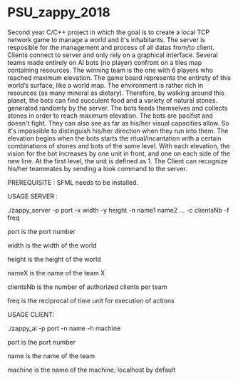 # PSU_zappy_2018
Second year C/C++ project in which the goal is to create a local TCP network game to manage a world and it's inhabitants. The server is resposible for the management and process of all datas from/to client. Clients connect to server and only rely on a graphical interface.
Several teams made entirely on AI bots (no player) confront on a tiles map containing resources. The winning team is the one with 6 players who reached maximum elevation. The game board represents the entirety of this world’s surface, like a world map. The environment is rather rich in resources (as many mineral as dietary). Therefore, by walking around this planet, the bots can find succulent food and a variety of natural stones. generated randomly by the server. The bots feeds themselves and collects stones in order to reach maximum elevation. The bots are pacifist and doesn't fight. They can also see as far as his/her visual capacities allow. So it's impossible to distinguish his/her direction when they run into them.
The elevation begins when the bots starts the ritual/incantation with a certain combinations of stones and bots of the same level. With each elevation, the vision for the bot increases by one unit in front, and one on each side of the new line. At the first level, the unit is defined as 1. The Client can recognize his/her teammates by sending a look command to the server.

PREREQUISITE : SFML needs to be installed.

USAGE SERVER :

./zappy_server -p port -x width -y height -n name1 name2 ... -c clientsNb -f freq

port is the port number

width is the width of the world

height is the height of the world

nameX is the name of the team X

clientsNb is the number of authorized clients per team

freq is the reciprocal of time unit for execution of actions



USAGE CLIENT:

./zappy_ai -p port -n name -h machine

port is the port number

name is the name of the team

machine is the name of the machine; localhost by default
